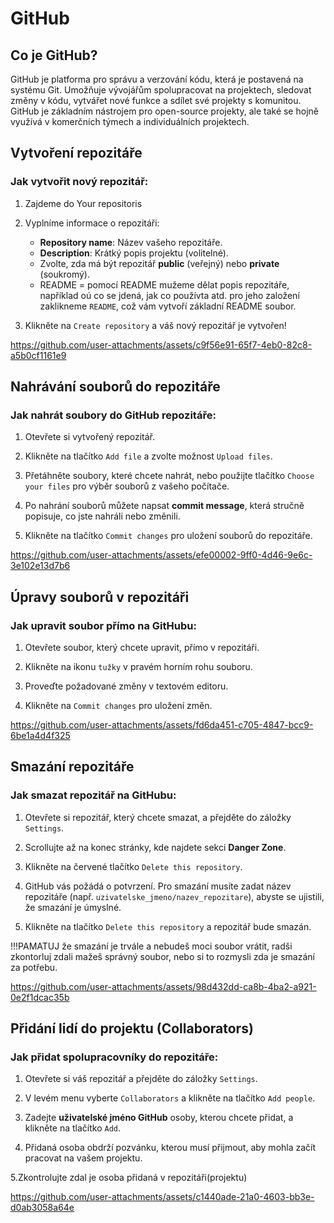 # GitHub

## Co je GitHub?
GitHub je platforma pro správu a verzování kódu, která je postavená na systému Git. Umožňuje vývojářům spolupracovat na projektech, sledovat změny v kódu, vytvářet nové funkce a sdílet své projekty s komunitou. GitHub je základním nástrojem pro open-source projekty, ale také se hojně využívá v komerčních týmech a individuálních projektech.

## Vytvoření repozitáře

### Jak vytvořit nový repozitář:
1. Zajdeme do Your repositoris

2. Vyplníme informace o repozitáři:
   - **Repository name**: Název vašeho repozitáře.
   - **Description**: Krátký popis projektu (volitelné).
   - Zvolte, zda má být repozitář **public** (veřejný) nebo **private** (soukromý).
   - README = pomocí README mužeme dělat popis repozitáře, například oú co se jdená, jak co používta atd. pro jeho založení zaklikneme `README`, což vám vytvoří základní README soubor.
   
3. Klikněte na `Create repository` a váš nový repozitář je vytvořen!

https://github.com/user-attachments/assets/c9f56e91-65f7-4eb0-82c8-a5b0cf1161e9


## Nahrávání souborů do repozitáře

### Jak nahrát soubory do GitHub repozitáře:

1. Otevřete si vytvořený repozitář.

2. Klikněte na tlačítko `Add file` a zvolte možnost `Upload files`.

3. Přetáhněte soubory, které chcete nahrát, nebo použijte tlačítko `Choose your files` pro výběr souborů z vašeho počítače.

4. Po nahrání souborů můžete napsat **commit message**, která stručně popisuje, co jste nahráli nebo změnili.

5. Klikněte na tlačítko `Commit changes` pro uložení souborů do repozitáře.



https://github.com/user-attachments/assets/efe00002-9ff0-4d46-9e6c-3e102e13d7b6



## Úpravy souborů v repozitáři

### Jak upravit soubor přímo na GitHubu:
1. Otevřete soubor, který chcete upravit, přímo v repozitáři.

2. Klikněte na ikonu `tužky` v pravém horním rohu souboru.

3. Proveďte požadované změny v textovém editoru.

4. Klikněte na `Commit changes` pro uložení změn.




https://github.com/user-attachments/assets/fd6da451-c705-4847-bcc9-6be1a4d4f325



## Smazání repozitáře

### Jak smazat repozitář na GitHubu:
1. Otevřete si repozitář, který chcete smazat, a přejděte do záložky `Settings`.

2. Scrollujte až na konec stránky, kde najdete sekci **Danger Zone**.

3. Klikněte na červené tlačítko `Delete this repository`.

4. GitHub vás požádá o potvrzení. Pro smazání musíte zadat název repozitáře (např. `uzivatelske_jmeno/nazev_repozitare`), abyste se ujistili, že smazání je úmyslné.

5. Klikněte na tlačítko `Delete this repository` a repozitář bude smazán.

!!!PAMATUJ že smazání je trvále a nebudeš moci soubor vrátit, radši zkontorluj zdali mažeš správný soubor, nebo si to rozmysli zda je smazání za potřebu.




https://github.com/user-attachments/assets/98d432dd-ca8b-4ba2-a921-0e2f1dcac35b



## Přidání lidí do projektu (Collaborators)

### Jak přidat spolupracovníky do repozitáře:
1. Otevřete si váš repozitář a přejděte do záložky `Settings`.

2. V levém menu vyberte `Collaborators` a klikněte na tlačítko `Add people`.

3. Zadejte **uživatelské jméno GitHub** osoby, kterou chcete přidat, a klikněte na tlačítko `Add`.

4. Přidaná osoba obdrží pozvánku, kterou musí přijmout, aby mohla začít pracovat na vašem projektu.

5.Zkontrolujte zdal je osoba přidaná v repozitáři(projektu)



https://github.com/user-attachments/assets/c1440ade-21a0-4603-bb3e-d0ab3058a64e


